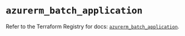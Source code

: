 # `azurerm_batch_application`

Refer to the Terraform Registry for docs: [`azurerm_batch_application`](https://registry.terraform.io/providers/hashicorp/azurerm/3.106.1/docs/resources/batch_application).

